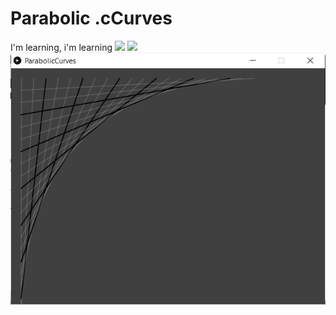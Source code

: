 <h1>Parabolic .cCurves</h1>
I'm learning, i'm learning

<img src="ParabolicCurves_Extra3/screen.gif">
<img src="ParabolicCurves_Extra/screen.gif">
<img src="ParabolicCurves/screen.png">